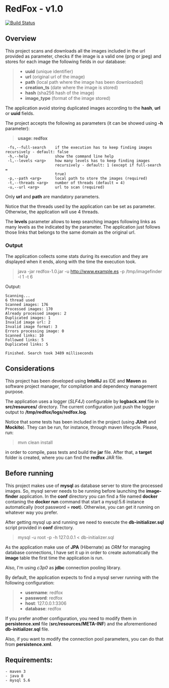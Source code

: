 # RedFox - v1.0
[![Build Status](https://travis-ci.org/asniaire/redfox.svg?branch=master)](https://travis-ci.org/asniaire/redfox)

## Overview
This project scans and downloads all the images included in the url provided as parameter, checks if the image is a valid one (png or jpeg) and stores for each image the following fields in our database:
> - **uuid** (unique identifier)
> - **url**	(original url of the image)
> - **path** (local path where the image has been downloaded)
> - **creation_ts** (date where the image is stored)
> - **hash** (sha256 hash of the image)
> - **image_type** (format of the image stored)

The application avoid storing duplicated images according to the **hash**, **url** or **uuid** fields.

The project accepts the following as parameters (it can be showed using **-h** parameter):
> **usage: redfox**
```
 -fs,--full-search    if the execution has to keep finding images recursively - default: false
 -h,--help            show the command line help
 -l,--levels <arg>    how many levels has to keep finding images
                      recursively - default: 1 (except if full-search =
                      true)
 -p,--path <arg>      local path to store the images (required)
 -t,--threads <arg>   number of threads (default = 4)
 -u,--url <arg>       url to scan (required)
```

Only **url** and **path** are mandatory parameters.

Notice that the threads used by the application can be set as parameter. Otherwise, the application will use 4 threads.

The **levels** parameter allows to keep searching images following links as many levels as the indicated by the parameter. The application just follows those links that belongs to the same domain as the original url.

### Output
The application collects some stats during its execution and they are displayed when it ends, along with the time the execution took.

> java -jar redfox-1.0.jar -u http://www.example.es -p /tmp/imagefinder -l 1 -t 6

Output:
```
Scanning...
6 thread used
Scanned images: 176
Processed images: 170
Already processed images: 2
Duplicated images: 1
Invalid image url: 2
Invalid image format: 3
Errors processing image: 0
Scanned links: 10
Followed links: 5
Duplicated links: 5

Finished. Search took 3489 milliseconds
```

## Considerations
This project has been developed using **IntelliJ** as IDE and **Maven** as software project manager, for compilation and dependency management purpose.

The application uses a logger (*SLF4J*) configurable by **logback.xml** file in **src/resources/** directory. The current configuration just push the logger output to **/tmp/redfox/logs/redfox.log**.

Notice that some tests has been included in the project (using **JUnit** and **Mockito**). They can be run, for instance, through maven lifecycle. Please, run:

> mvn clean install

in order to compile, pass tests and build the **jar** file. After that, a **target** folder is created, where you can find the **redfox** JAR file.

## Before running
This project makes use of **mysql** as database server to store the processed images. So, mysql server needs to be running before launching the **image-finder** application. In the **conf** directory you can find a file named **docker** contaning the **docker run** command that start a mysql:5.6 instance automatically (root password = **root**). Otherwise, you can get it running on whatever way you prefer.

After getting mysql up and running we need to execute the **db-initializer.sql** script provided in **conf** directory.

> mysql -u root -p -h 127.0.0.1 &lt; db-initializer.sql

As the application make use of **JPA** (Hibernate) as *ORM* for managing database connections, I have set it up in order to create automatically the **image** table the first time the application is run.

Also, I'm using *c3p0* as **jdbc** connection pooling library.

By default, the application expects to find a mysql server running with the following configuration:
> - **username**: redfox
> - **password**: redfox
> - **host**: 127.0.0.1:3306
> - **database**: redfox

If you prefer another configuration, you need to modify them in **persistence.xml** file (**src/resources/META-INF**) and the aforementioned **db-initializer.sql** file.

Also, if you want to modify the connection pool parameters, you can do that from **persistence.xml**.

## Requirements:
```
- maven 3
- java 8
- mysql 5.6
```
